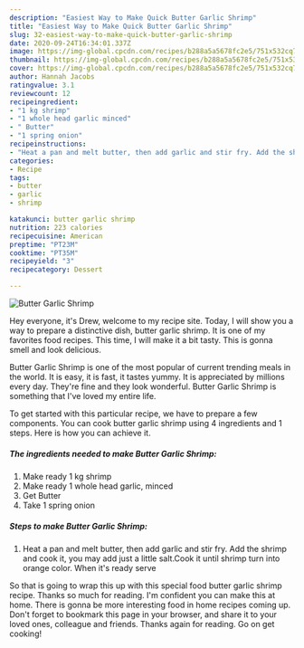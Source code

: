 ```yaml
---
description: "Easiest Way to Make Quick Butter Garlic Shrimp"
title: "Easiest Way to Make Quick Butter Garlic Shrimp"
slug: 32-easiest-way-to-make-quick-butter-garlic-shrimp
date: 2020-09-24T16:34:01.337Z
image: https://img-global.cpcdn.com/recipes/b288a5a5678fc2e5/751x532cq70/butter-garlic-shrimp-recipe-main-photo.jpg
thumbnail: https://img-global.cpcdn.com/recipes/b288a5a5678fc2e5/751x532cq70/butter-garlic-shrimp-recipe-main-photo.jpg
cover: https://img-global.cpcdn.com/recipes/b288a5a5678fc2e5/751x532cq70/butter-garlic-shrimp-recipe-main-photo.jpg
author: Hannah Jacobs
ratingvalue: 3.1
reviewcount: 12
recipeingredient:
- "1 kg shrimp"
- "1 whole head garlic minced"
- " Butter"
- "1 spring onion"
recipeinstructions:
- "Heat a pan and melt butter, then add garlic and stir fry. Add the shrimp and cook it, you may add just a little salt.Cook it until shrimp turn into orange color. When it&#39;s ready serve"
categories:
- Recipe
tags:
- butter
- garlic
- shrimp

katakunci: butter garlic shrimp 
nutrition: 223 calories
recipecuisine: American
preptime: "PT23M"
cooktime: "PT35M"
recipeyield: "3"
recipecategory: Dessert

---
```



![Butter Garlic Shrimp](https://img-global.cpcdn.com/recipes/b288a5a5678fc2e5/751x532cq70/butter-garlic-shrimp-recipe-main-photo.jpg)

Hey everyone, it's Drew, welcome to my recipe site. Today, I will show you a way to prepare a distinctive dish, butter garlic shrimp. It is one of my favorites food recipes. This time, I will make it a bit tasty. This is gonna smell and look delicious.



Butter Garlic Shrimp is one of the most popular of current trending meals in the world. It is easy, it is fast, it tastes yummy. It is appreciated by millions every day. They're fine and they look wonderful. Butter Garlic Shrimp is something that I've loved my entire life.


To get started with this particular recipe, we have to prepare a few components. You can cook butter garlic shrimp using 4 ingredients and 1 steps. Here is how you can achieve it.

<!--inarticleads1-->

##### The ingredients needed to make Butter Garlic Shrimp:

1. Make ready 1 kg shrimp
1. Make ready 1 whole head garlic, minced
1. Get  Butter
1. Take 1 spring onion




<!--inarticleads2-->

##### Steps to make Butter Garlic Shrimp:

1. Heat a pan and melt butter, then add garlic and stir fry. Add the shrimp and cook it, you may add just a little salt.Cook it until shrimp turn into orange color. When it&#39;s ready serve




So that is going to wrap this up with this special food butter garlic shrimp recipe. Thanks so much for reading. I'm confident you can make this at home. There is gonna be more interesting food in home recipes coming up. Don't forget to bookmark this page in your browser, and share it to your loved ones, colleague and friends. Thanks again for reading. Go on get cooking!
